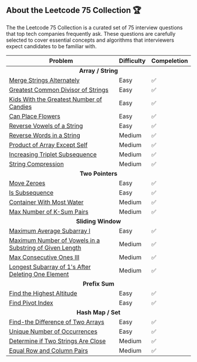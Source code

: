 ## About the Leetcode 75 Collection 🏆 

The the Leetcode 75 Collection is a curated set of 75 interview questions that top tech companies frequently ask. These questions are carefully selected to cover essential concepts and algorithms that interviewers expect candidates to be familiar with.

<table>
  <thead>
    <tr>
      <th>Problem</th>
      <th>Difficulty</th>
      <th>Compeletion</th>
    </tr>
  </thead>
  <tbody>
    <tr>
      <td colspan="5" align="center">
        <strong>Array / String</strong>
      </td>
    </tr>
    <tr>
      <td>
        <a href="https://leetcode.com/problems/merge-strings-alternately/description/?envType=study-plan-v2&envId=leetcode-75" target="_blank">
          Merge Strings Alternately
        </a>
      </td>
      <td>Easy</td>
      <td>✅</td>
    </tr>
    <tr>
      <td>
        <a href="https://leetcode.com/problems/greatest-common-divisor-of-strings/description/?envType=study-plan-v2&envId=leetcode-75" target="_blank">
          Greatest Common Divisor of Strings
        </a>
      </td>
      <td>Easy</td>
      <td>✅</td>
    </tr>
    <tr>
      <td>
        <a href="https://leetcode.com/problems/kids-with-the-greatest-number-of-candies/description/?envType=study-plan-v2&envId=leetcode-75" target="_blank">
          Kids With the Greatest Number of Candies
        </a>
      </td>
      <td>Easy</td>
      <td>✅</td>
    </tr>
    <tr>
      <td>
        <a href="https://leetcode.com/problems/can-place-flowers/?envType=study-plan-v2&envId=leetcode-75" target="_blank">
          Can Place Flowers
        </a>
      </td>
      <td>Easy</td>
      <td>✅</td>
    </tr>
    <tr>
      <td>
        <a href="https://leetcode.com/problems/reverse-vowels-of-a-string/description/?envType=study-plan-v2&envId=leetcode-75" target="_blank">
          Reverse Vowels of a String
        </a>
      </td>
      <td>Easy</td>
      <td>✅</td>
    </tr>
    <tr>
      <td>
        <a href="https://leetcode.com/problems/reverse-words-in-a-string/description/?envType=study-plan-v2&envId=leetcode-75" target="_blank">
          Reverse Words in a String
        </a>
      </td>
      <td>Medium</td>
      <td>✅</td>
    </tr>
    <tr>
      <td>
        <a href="https://leetcode.com/problems/product-of-array-except-self/description/?envType=study-plan-v2&envId=leetcode-75" target="_blank">
          Product of Array Except Self
        </a>
      </td>
      <td>Medium</td>
      <td>✅</td>
    </tr>
    <tr>
      <td>
        <a href="https://leetcode.com/problems/increasing-triplet-subsequence/description/?envType=study-plan-v2&envId=leetcode-75" target="_blank">
          Increasing Triplet Subsequence
        </a>
      </td>
      <td>Medium</td>
      <td>✅</td>
    </tr>
    <tr>
      <td>
        <a href="https://leetcode.com/problems/string-compression/description/?envType=study-plan-v2&envId=leetcode-75" target="_blank">
          String Compression
        </a>
      </td>
      <td>Medium</td>
      <td>✅</td>
    </tr>
    <tr>
      <td colspan="5" align="center">
        <strong>Two Pointers</strong>
      </td>
    </tr>
    <tr>
      <td>
        <a href="https://leetcode.com/problems/move-zeroes/?envType=study-plan-v2&envId=leetcode-75" target="_blank">
          Move Zeroes
        </a>
      </td>
      <td>Easy</td>
      <td>✅</td>
    </tr>
    <tr>
      <td>
        <a href="https://leetcode.com/problems/is-subsequence/description/?envType=study-plan-v2&envId=leetcode-75" target="_blank">
          Is Subsequence
        </a>
      </td>
      <td>Easy</td>
      <td>✅</td>
    </tr>
    <tr>
      <td>
        <a href="https://leetcode.com/problems/container-with-most-water/description/?envType=study-plan-v2&envId=leetcode-75" target="_blank">
          Container With Most Water
        </a>
      </td>
      <td>Medium</td>
      <td>✅</td>
    </tr>
    <tr>
      <td>
        <a href="https://leetcode.com/problems/max-number-of-k-sum-pairs?envType=study-plan-v2&envId=leetcode-75" target="_blank">
          Max Number of K-Sum Pairs
        </a>
      </td>
      <td>Medium</td>
      <td>✅</td>
    </tr>
    <tr>
      <td colspan="5" align="center">
        <strong>Sliding Window</strong>
      </td>
    </tr>
    <tr>
      <td>
        <a href="https://leetcode.com/problems/maximum-average-subarray-i/description/?envType=study-plan-v2&envId=leetcode-75" target="_blank">
          Maximum Average Subarray I
        </a>
      </td>
      <td>Easy</td>
      <td>✅</td>
    </tr>
    </tr>
      <tr>
      <td>
        <a href="https://leetcode.com/problems/maximum-number-of-vowels-in-a-substring-of-given-length/description/?envType=study-plan-v2&envId=leetcode-75" target="_blank">
          Maximum Number of Vowels in a Substring of Given Length
        </a>
      </td>
      <td>Medium</td>
      <td>✅</td>
    </tr>
    </tr>
    <tr>
      <td>
        <a href="https://leetcode.com/problems/max-consecutive-ones-iii/?envType=study-plan-v2&envId=leetcode-75" target="_blank">
          Max Consecutive Ones III
        </a>
      </td>
      <td>Medium</td>
      <td>✅</td>
    </tr>
    <tr>
      <td>
        <a href="https://leetcode.com/problems/longest-subarray-of-1s-after-deleting-one-element/description/?envType=study-plan-v2&envId=leetcode-75" target="_blank">
          Longest Subarray of 1's After Deleting One Element
        </a>
      </td>
      <td>Medium</td>
      <td>✅</td>
    </tr>
    <tr>
      <td colspan="5" align="center">
        <strong>Prefix Sum</strong>
      </td>
    </tr>
    <tr>
      <td>
        <a href="https://leetcode.com/problems/find-the-highest-altitude/?envType=study-plan-v2&envId=leetcode-75" target="_blank">
          Find the Highest Altitude
        </a>
      </td>
      <td>Easy</td>
      <td>✅</td>
    </tr>
    <tr>
      <td>
        <a href="https://leetcode.com/problems/find-pivot-index/?envType=study-plan-v2&envId=leetcode-75" target="_blank">
          Find Pivot Index
        </a>
      </td>
      <td>Easy</td>
      <td>✅</td>
    </tr>
    <tr>
      <td colspan="5" align="center">
        <strong>Hash Map / Set</strong>
      </td>
    </tr>
    <tr>
      <td>
        <a href="https://leetcode.com/problems/find-the-difference-of-two-arrays/description/?envType=study-plan-v2&envId=leetcode-75" target="_blank">
          Find-the Difference of Two Arrays
        </a>
      </td>
      <td>Easy</td>
      <td>✅</td>
    </tr>
    <tr>
      <td>
        <a href="https://leetcode.com/problems/unique-number-of-occurrences/?envType=study-plan-v2&envId=leetcode-75" target="_blank">
          Unique Number of Occurrences
        </a>
      </td>
      <td>Easy</td>
      <td>✅</td>
    </tr>
    <tr>
      <td>
        <a href="https://leetcode.com/problems/determine-if-two-strings-are-close/?envType=study-plan-v2&envId=leetcode-75" target="_blank">
          Determine if Two Strings Are Close
        </a>
      </td>
      <td>Medium</td>
      <td>✅</td>
    </tr>
        <tr>
      <td>
        <a href="https://leetcode.com/problems/equal-row-and-column-pairs/description/?envType=study-plan-v2&envId=leetcode-75" target="_blank">
          Equal Row and Column Pairs
        </a>
      </td>
      <td>Medium</td>
      <td>✅</td>
    </tr>
    
    
  </tbody>
</table>